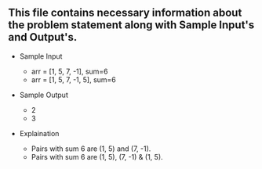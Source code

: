 ## This file contains necessary information about the problem statement along with Sample Input's and Output's.


* Sample Input   
  * arr = [1, 5, 7, -1], sum=6  
  * arr = [1, 5, 7, -1, 5], sum=6 
   
* Sample Output    
  * 2
  * 3
  
* Explaination
  * Pairs with sum 6 are (1, 5) and (7, -1).   
  * Pairs with sum 6 are (1, 5), (7, -1) & (1, 5). 

